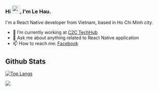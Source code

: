 ### Hi <img src="https://media.giphy.com/media/hvRJCLFzcasrR4ia7z/giphy.gif" width="25px">, I'm Le Hau.

I'm a React Native developer from Vietnam, based in Ho Chi Minh city.

- 🔭 I’m currently working at <a href="https://c2c-techhub.io/">C2C TechHub</a>
- 💬 Ask me about anything related to React Native application
- 📫 How to reach me: [Facebook](https://www.facebook.com/5515886)

## Github Stats
[![Top Langs](https://github-readme-stats.vercel.app/api/top-langs/?username=haujs&layout=compact&theme=dracula)](https://github.com/haujs)

![](https://komarev.com/ghpvc/?username=haujs&color=blueviolet)
